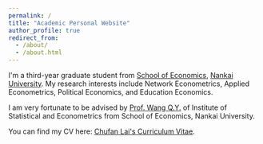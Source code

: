 ```yaml
---
permalink: /
title: "Academic Personal Website"
author_profile: true
redirect_from: 
  - /about/
  - /about.html
---
```



I'm a third-year graduate student from [School of Economics](https://economics.nankai.edu.cn/), [Nankai University](https://www.nankai.edu.cn/main.htm). My research interests include Network Econometrics, Applied Econometrics, Political Economics, and Education Economics.

I am very fortunate to be advised by [Prof. Wang Q.Y.](https://economics.nankai.edu.cn/2019/1006/c16878a208342/page.htm) of Institute of Statistical and Econometrics from School of Economics, Nankai University. 

You can find my CV here: [Chufan Lai's Curriculum Vitae](../assets/Resume.pdf).

